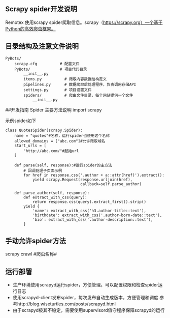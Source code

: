 ## Scrapy spider开发说明
Remotex 使用scrapy spider爬取信息。scrapy（https://scrapy.org）一个基于Python的高效爬虫框架。

## 目录结构及注意文件说明

    PyBots/
        scrapy.cfg          # 配置文件
        PyBots/             # 项目代码目录
            __init__.py
            items.py          # 爬取内容数据结构定义
            pipelines.py      # 数据爬取后处理程序，负责调用存储API
            settings.py       # 项目设置文件
            spiders/          # 爬虫文件目录，每个网站提供一个文件
                __init__.py

##开发指南
Spider 主要方法说明
import scrapy

示例spider如下

    class QuotesSpider(scrapy.Spider):
        name = "quotes"#名称，运行spider也使用这个名称
        allowed_domains = ["abc.com"]#允许爬取域名
        start_urls = [
            "http://abc.com/"#起始url
        ]

        def parse(self, response):#运行spider的主方法
            # 回调处理子页面示例
            for href in response.css('.author + a::attr(href)').extract():
                yield scrapy.Request(response.urljoin(href),
                                     callback=self.parse_author)

        def parse_author(self, response):
            def extract_with_css(query):
                return response.css(query).extract_first().strip()
            yield {
                'name': extract_with_css('h3.author-title::text'),
                'birthdate': extract_with_css('.author-born-date::text'),
                'bio': extract_with_css('.author-description::text'),
            }

## 手动允许spider方法
scrapy crawl #爬虫名称#

## 运行部署
- 生产环境使用scrapyd运行spider，方便管理。可以配置权限和检查spider运行日志
- 使用scrapyd-client发布spider，每次发布自动生成版本，方便管理和调度
参考http://blog.wiseturtles.com/posts/scrapyd.html
- 由于scrapyd极其不稳定，需要使用supervisord值守程序保障scrapyd的运行
